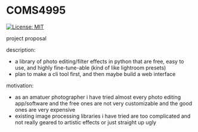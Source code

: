 # COMS4995

[![License: MIT](https://img.shields.io/badge/license-MIT-green.svg)](https://github.com/ursulaott/COMS4995/blob/master/LICE)

project proposal

description: 
- a library of photo editing/filter effects in python that are free, easy to use, and highly fine-tune-able (kind of like lightroom presets)
- plan to make a cli tool first, and then maybe build a web interface

motivation: 
- as an amatuer photographer i have tried almost every photo editing app/software and the free ones are not very customizable and the good ones are very expensive
- existing image processing libraries i have tried are too complicated and not really geared to artistic effects or just straight up ugly 


